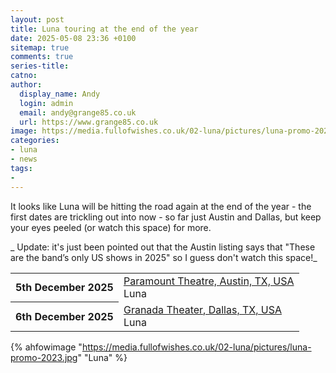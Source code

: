 ```yaml
---
layout: post
title: Luna touring at the end of the year
date: 2025-05-08 23:36 +0100
sitemap: true
comments: true
series-title:
catno:
author:
  display_name: Andy
  login: admin
  email: andy@grange85.co.uk
  url: https://www.grange85.co.uk
image: https://media.fullofwishes.co.uk/02-luna/pictures/luna-promo-2023.jpg
categories:
- luna
- news
tags:
-
---
```

It looks like Luna will be hitting the road again at the end of the year - the first dates are trickling out into now - so far just Austin and Dallas, but keep your eyes peeled (or watch this space) for more.

_ Update: it's just been pointed out that the Austin listing says that "These are the band’s only US shows in 2025" so I guess don't watch this space!_

<table>
      <tbody><tr>
        <th>5th December 2025</th>
        <td><a href="/database/luna/shows/luna-2025-12-05-paramount-theatre-austin-tx-usa/">Paramount Theatre,&nbsp;Austin,&nbsp;TX,&nbsp;USA</a><br>
          <span class="show-details">Luna</span>
        </td>
      </tr>
      <tr>
        <th>6th December 2025</th>
        <td><a href="/database/luna/shows/luna-2025-12-06-granada-theater-dallas-tx-usa/">Granada Theater,&nbsp;Dallas,&nbsp;TX,&nbsp;USA</a><br>
          <span class="show-details">Luna</span>
        </td>
      </tr>
</tbody></table>

{% ahfowimage "https://media.fullofwishes.co.uk/02-luna/pictures/luna-promo-2023.jpg" "Luna" %}

